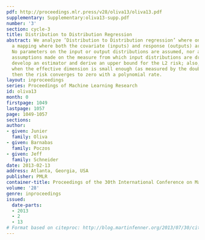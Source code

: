 ```yaml
---
pdf: http://proceedings.mlr.press/v28/oliva13/oliva13.pdf
supplementary: Supplementary:oliva13-supp.pdf
number: '3'
section: cycle-3
title: Distribution to Distribution Regression
abstract: We analyze ’Distribution to Distribution regression’ where one is regressing
  a mapping where both the covariate (inputs) and response (outputs) are distributions.
  No parameters on the input or output distributions are assumed, nor are any strong
  assumptions made on the measure from which input distributions are drawn from. We
  develop an estimator and derive an upper bound for the L2 risk; also, we show that
  when the effective dimension is small enough (as measured by the doubling dimension),
  then the risk converges to zero with a polynomial rate.
layout: inproceedings
series: Proceedings of Machine Learning Research
id: oliva13
month: 0
firstpage: 1049
lastpage: 1057
page: 1049-1057
sections: 
author:
- given: Junier
  family: Oliva
- given: Barnabas
  family: Poczos
- given: Jeff
  family: Schneider
date: 2013-02-13
address: Atlanta, Georgia, USA
publisher: PMLR
container-title: Proceedings of the 30th International Conference on Machine Learning
volume: '28'
genre: inproceedings
issued:
  date-parts:
  - 2013
  - 2
  - 13
# Format based on citeproc: http://blog.martinfenner.org/2013/07/30/citeproc-yaml-for-bibliographies/
---
```

